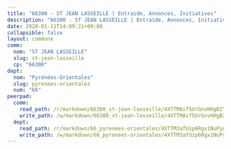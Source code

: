 ```yaml
---
title: "66300 - ST JEAN LASSEILLE | Entraide, Annonces, Initiatives"
description: "66300 - ST JEAN LASSEILLE | Entraide, Annonces, Initiatives"
date: 2020-01-11T14:09:21+09:00
collapsible: false
layout: commune
comm:
  nom: "ST JEAN LASSEILLE"
  slug: st-jean-lasseille
  cp: "66300"
dept:
  nom: "Pyrénées-Orientales"
  slug: pyrenees-orientales
  num: "66"
peerpad:
  comm:
    read_path: /r/markdown/66300_st-jean-lasseille/4XTTMAif5UrGnvHHgB2YgmdaeX5UvcVHxYVtLxDKyYFmWgo3B
    write_path: /w/markdown/66300_st-jean-lasseille/4XTTMAif5UrGnvHHgB2YgmdaeX5UvcVHxYVtLxDKyYFmWgo3B-K3TgTxvkynTm9TbwX1PLEsAqbkej8M7czr1hpSetE3Y1XpBikmPGv7bKXQxhP3eMvVJsN84FbUfenkBybTSxwQfPXZq7qjSwEjTnKQTNzp2uEcJqi4zcBkNURFBvmo25qEXzpD4R
  dept:
    read_path: /r/markdown/66_pyrenees-orientales/4XTTM3afUip6Rgx1NuPyghUa14kgTqPXnmDEBposmGgneayAf
    write_path: /w/markdown/66_pyrenees-orientales/4XTTM3afUip6Rgx1NuPyghUa14kgTqPXnmDEBposmGgneayAf-K3TgUoccpQuHJoDLEpffojuonv9AF6V42uJqvRngyFmT2AwGwN9tPsrz2nf1fzCNpZaKRMMnD1gZiLbrcE1TiGWzNhdWw8C2qKfZkxaRgJVdAb8sfLLsgGJhGstBy2eaenCpjZro
---
```


